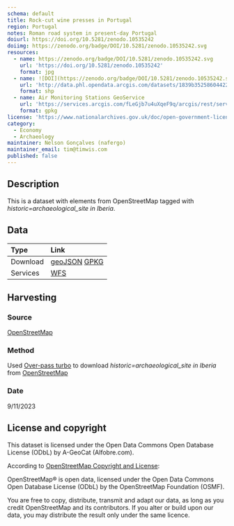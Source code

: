 ```yaml
---
schema: default
title: Rock-cut wine presses in Portugal
region: Portugal
notes: Roman road system in present-day Portugal
doiurl: https://doi.org/10.5281/zenodo.10535242
doiimg: https://zenodo.org/badge/DOI/10.5281/zenodo.10535242.svg
resources:
  - name: https://zenodo.org/badge/DOI/10.5281/zenodo.10535242.svg
    url: 'https://doi.org/10.5281/zenodo.10535242'
    format: jpg
  - name: ![DOI](https://zenodo.org/badge/DOI/10.5281/zenodo.10535242.svg)
    url: 'http://data.phl.opendata.arcgis.com/datasets/1839b35258604422b0b520cbb668df0d_0.zip'
    format: shp
  - name: Air Monitoring Stations GeoService
    url: 'https://services.arcgis.com/fLeGjb7u4uXqeF9q/arcgis/rest/services/Air_Monitoring_Stations/FeatureServer/0/query'
    format: gpkg
license: 'https://www.nationalarchives.gov.uk/doc/open-government-licence/version/3/'
category:
  - Economy
  - Archaeology
maintainer: Nelson Gonçalves (nafergo)
maintainer_email: tim@timwis.com
published: false
---
```




## Description
This is a dataset with elements from OpenStreetMap tagged with *historic=archaeological_site in Iberia*.

## Data

| Type | Link |
| :------ |:--- |
| Download | [geoJSON](https://projetoalfobre.github.io/alfobre-gis-repository/Iberian_Peninsula/archaeological/openstreetmap/OSM_historic_archaeological_site_in_Iberia.geojson) [GPKG](https://projetoalfobre.github.io/alfobre-gis-repository/Iberian_Peninsula/archaeological/openstreetmap/OSM_historic_archaeological_site_in_Iberia.gpkg) |
| Services | [WFS](https://qgiscloud.com/alfobre/OSM_historic_archaeological_site_in_Iberia/wms?SERVICE=WMS&REQUEST=GetCapabilities) |

## Harvesting
### Source
[OpenStreetMap](https://www.openstreetmap.org/)

### Method
Used [Over-pass turbo](https://overpass-turbo.eu/) to download *historic=archaeological_site in Iberia* from [OpenStreetMap](https://www.openstreetmap.org/)

### Date
9/11/2023

## License and copyright
This dataset is licensed under the Open Data Commons Open Database License (ODbL) by A-GeoCat (Alfobre.com).

According to [OpenStreetMap Copyright and License](https://www.openstreetmap.org/copyright/en): 

 OpenStreetMap® is open data, licensed under the Open Data Commons Open Database License (ODbL) by the OpenStreetMap Foundation (OSMF).

You are free to copy, distribute, transmit and adapt our data, as long as you credit OpenStreetMap and its contributors. If you alter or build upon our data, you may distribute the result only under the same licence.

